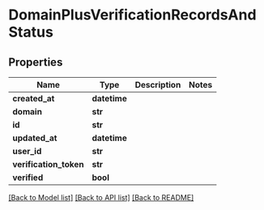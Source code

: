# DomainPlusVerificationRecordsAndStatus

## Properties
Name | Type | Description | Notes
------------ | ------------- | ------------- | -------------
**created_at** | **datetime** |  | 
**domain** | **str** |  | 
**id** | **str** |  | 
**updated_at** | **datetime** |  | 
**user_id** | **str** |  | 
**verification_token** | **str** |  | 
**verified** | **bool** |  | 

[[Back to Model list]](../README.md#documentation-for-models) [[Back to API list]](../README.md#documentation-for-api-endpoints) [[Back to README]](../README.md)


